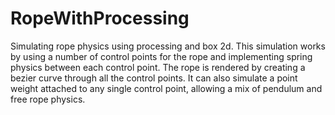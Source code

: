 # RopeWithProcessing
Simulating rope physics using processing and box 2d. 
This simulation works by using a number of control points for the rope and implementing spring physics between each control point. The rope is rendered by creating a bezier curve through all the control points. It can also simulate a point weight attached to any single control point, allowing a mix of pendulum and free rope physics.
